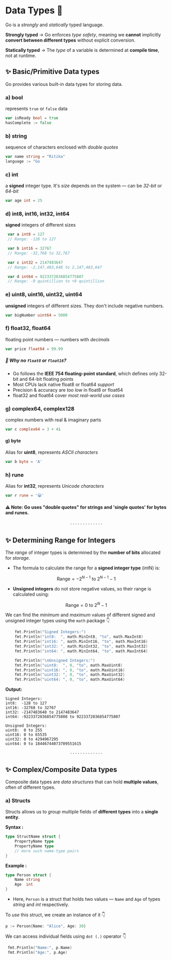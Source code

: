 # Data Types 🔢 
Go is a _strongly_ and _statically_ typed language.

**Strongly typed** → Go enforces _type safety_, meaning we **cannot** implicitly **convert between different types** without explicit conversion.

**Statically typed** → The _type_ of a variable is determined at **compile time**, not at runtime.

## :sparkles: Basic/Primitive Data types
Go provides various built-in data types for storing data.

### a) bool
represents `true` or `false` data

```go
var isReady bool = true
hasComplete := false
```

### b) string
sequence of characters enclosed with _double quotes_

```go
var name string = "Ritika"
language := "Go
```
### c) int
a **signed** integer type. It's _size_ depends on the system &mdash; can be _32-bit_ or _64-bit_

```go
var age int = 25
```

### d) int8, int16, int32, int64
**signed** integers of different sizes

```go
 var a int8 = 127          
 // Range: -128 to 127

 var b int16 = 32767       
 // Range: -32,768 to 32,767

 var c int32 = 2147483647  
 // Range: -2,147,483,648 to 2,147,483,647

 var d int64 = 9223372036854775807 
 // Range: -9 quintillion to +9 quintillion
```

### e) uint8, uint16, uint32, uint64
**unsigned** integers of different sizes. They don't include negative numbers.

```go
var bigNumber uint64 = 5000
```

### f) float32, float64
floating point numbers &mdash; numbers with _decimals_

```go
var price float64 = 99.99
```

##### :thought_balloon: Why no `float8` or `float16`?
- Go follows the **IEEE 754 floating-point standard**, which defines only 32-bit and 64-bit floating points
- Most CPUs lack native float8 or float64 _support_
- Precision & accuracy are _too low_ in float8 or float64
- float32 and float64 cover _most real-world use cases_

### g) complex64, complex128
complex numbers with real & imaginary parts

```go
var c complex64 = 3 + 4i
```

#### g) byte
Alias for **uint8**, represents _ASCII characters_

```go
var b byte = 'A'
```

### h) rune
Alias for **int32**, represents  _Unicode characters_

```go
var r rune = '😀'
```

#### :warning: Note: Go uses "double quotes" for strings and 'single quotes' for bytes and runes.

<p align="center">· · · · · · · · · · · · ·</p>

## :sparkles: Determining Range for Integers 
The _range_ of integer types is determined by the **number of bits** allocated for _storage_.

- The formula to calculate the range for a **signed integer type** (intN) is:

$$
\text{Range} = -2^{N-1} \text{ to } 2^{N-1} - 1
$$

- **Unsigned integers** do not store negative values, so their range is calculated using:

$$
\text{Range} = 0 \text{ to } 2^N - 1
$$

We can find the _minimum_ and _maximum_ values of different signed and unsigned integer types using the `math` package :point_down:

```go
    fmt.Println("Signed Integers:")
    fmt.Println("int8:  ", math.MinInt8, "to", math.MaxInt8)
    fmt.Println("int16: ", math.MinInt16, "to", math.MaxInt16)
    fmt.Println("int32: ", math.MinInt32, "to", math.MaxInt32)
    fmt.Println("int64: ", math.MinInt64, "to", math.MaxInt64)

    fmt.Println("\nUnsigned Integers:")
    fmt.Println("uint8:  ", 0, "to", math.MaxUint8)
    fmt.Println("uint16: ", 0, "to", math.MaxUint16)
    fmt.Println("uint32: ", 0, "to", math.MaxUint32)
    fmt.Println("uint64: ", 0, "to", math.MaxUint64)
```

**Output:**

```shell
Signed Integers:
int8:  -128 to 127
int16: -32768 to 32767
int32: -2147483648 to 2147483647
int64: -9223372036854775808 to 9223372036854775807

Unsigned Integers:
uint8:  0 to 255
uint16: 0 to 65535
uint32: 0 to 4294967295
uint64: 0 to 18446744073709551615
```

<p align="center">· · · · · · · · · · · · ·</p>

## :sparkles: Complex/Composite Data types
Composite data types are _data structures_ that can hold **multiple values**, often of different types. 

### a) Structs
Structs allows us to _group_ multiple fields of **different types** into a **single entity**.

**Syntax :**
```go
type StructName struct {
    PropertyName type
    PropertyName type
    // more such name-type pairs
}
```

**Example :**
```go
type Person struct {
    Name string
    Age  int
}
```
- Here, `Person` is a struct that holds two values &mdash; `Name` and `Age` of types _string_ and _int_ respectively.

To _use_ this struct, we create an instance of it :point_down:
```go
p := Person{Name: "Alice", Age: 30}
```

We can access individual fields using `dot (.)` operator :point_down:
```go
 fmt.Println("Name:", p.Name)
 fmt.Println("Age:", p.Age)
```